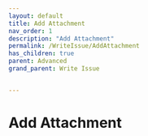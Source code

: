 ```yaml
---
layout: default
title: Add Attachment
nav_order: 1
description: "Add Attachment"
permalink: /WriteIssue/AddAttachment
has_children: true
parent: Advanced
grand_parent: Write Issue


---
```


# Add Attachment
 